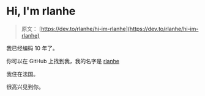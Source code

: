 # Hi, I'm rlanhe

> 原文： [https://dev.to/rlanhe/hi-im-rlanhe](https://dev.to/rlanhe/hi-im-rlanhe)

我已经编码 10 年了。

你可以在 GitHub 上找到我，我的名字是 [rlanhe](https://github.com/rlanhe)

我住在法国。

很高兴见到你。